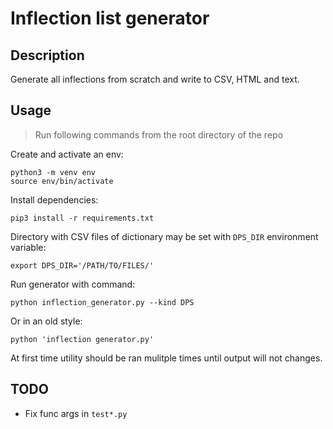 # Inflection list generator

## Description

Generate all inflections from scratch and write to CSV, HTML and text.

## Usage

> Run following commands from the root directory of the repo

Create and activate an env:

```shell
python3 -m venv env
source env/bin/activate
```

Install dependencies:

```shell
pip3 install -r requirements.txt
```

Directory with CSV files of dictionary may be set with `DPS_DIR` environment
variable:

```shell
export DPS_DIR='/PATH/TO/FILES/'
```

Run generator with command:

```shell
python inflection_generator.py --kind DPS
```

Or in an old style:
```shell
python 'inflection generator.py'
```

At first time utility should be ran mulitple times until output will not
changes.

## TODO

- Fix func args in `test*.py`
